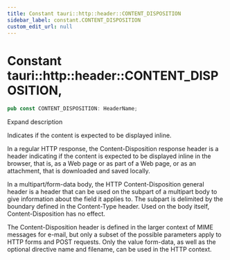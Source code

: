 ```yaml
---
title: Constant tauri::http::header::CONTENT_DISPOSITION
sidebar_label: constant.CONTENT_DISPOSITION
custom_edit_url: null
---
```


  # Constant tauri::http&#x3A;:header::CONTENT_DISPOSITION,

```rs
pub const CONTENT_DISPOSITION: HeaderName;
```

Expand description

Indicates if the content is expected to be displayed inline.

In a regular HTTP response, the Content-Disposition response header is a header indicating if the content is expected to be displayed inline in the browser, that is, as a Web page or as part of a Web page, or as an attachment, that is downloaded and saved locally.

In a multipart/form-data body, the HTTP Content-Disposition general header is a header that can be used on the subpart of a multipart body to give information about the field it applies to. The subpart is delimited by the boundary defined in the Content-Type header. Used on the body itself, Content-Disposition has no effect.

The Content-Disposition header is defined in the larger context of MIME messages for e-mail, but only a subset of the possible parameters apply to HTTP forms and POST requests. Only the value form-data, as well as the optional directive name and filename, can be used in the HTTP context.
  